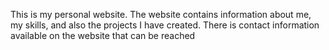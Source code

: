 This is my personal website. The website contains information about me, my skills, and also the projects I have created. 
There is contact information available on the website that can be reached
